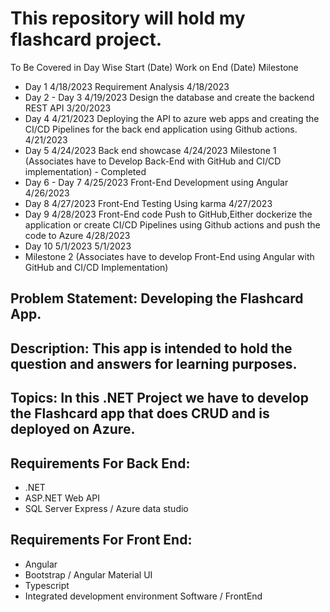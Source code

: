 # This repository will hold my flashcard project. 


To Be Covered in Day Wise	   Start (Date)	  Work on	   End (Date)	  Milestone
- Day 1 	4/18/2023       	Requirement Analysis	4/18/2023	 
- Day 2 - Day 3	4/19/2023        	Design the database and create the backend REST API	3/20/2023	 
- Day 4	4/21/2023     	Deploying the API to azure web apps and creating the CI/CD Pipelines for the back end application using Github actions.	4/21/2023	 
- Day 5 	4/24/2023      	Back end showcase 	4/24/2023	Milestone 1 (Associates have to Develop Back-End  with GitHub and CI/CD  implementation) - Completed
- Day  6 - Day 7	4/25/2023     	Front-End Development using Angular	4/26/2023	 
- Day 8	4/27/2023     	Front-End Testing Using karma 	4/27/2023	 
- Day 9 	4/28/2023     	Front-End code Push to GitHub,Either dockerize the application or create CI/CD Pipelines using Github actions and push the code to Azure 	4/28/2023	
- Day 10	5/1/2023	 	5/1/2023	
- Milestone 2 (Associates have to develop Front-End using Angular with GitHub and CI/CD  Implementation)


## Problem Statement: Developing the Flashcard App.

 

## Description: This app is intended to hold the question and answers for learning purposes.

 

## Topics: In this .NET Project we have to develop the Flashcard app that does CRUD and is deployed on Azure.

 

## Requirements For Back End:
- .NET
- ASP.NET Web API
- SQL Server Express / Azure data studio
## Requirements For Front End:
- Angular
- Bootstrap / Angular Material UI
- Typescript
- Integrated development environment Software / FrontEnd
